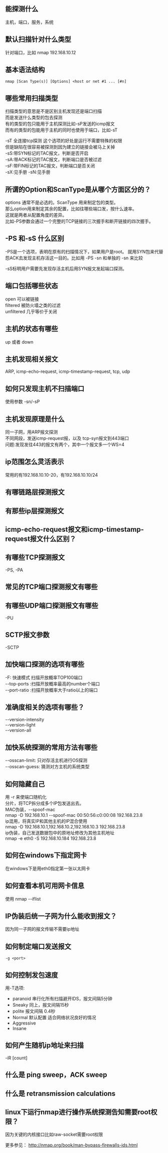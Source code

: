 ## 能探测什么
主机，端口，服务，系统  

## 默认扫描针对什么类型
针对端口，比如 nmap 192.168.10.12  

## 基本语法结构

    nmap [Scan Type(s)] [Options] <host or net #1 ... [#n]  

## 哪些常用扫描类型
扫描类型的意思是不是区别主机发现还是端口扫描  
而是发送什么类型的包去探测  
有的类型的包只能用于主机探测比如-sP发送的icmp报文  
而有的类型的包能用于主机的同时也使用于端口，比如-sT  

-sT 全连接tcp探测
这个选项的好处是运行不需要特殊的权限  
但是缺陷在很容易被探测到因为建立的链接会被马上关掉  
-sS:带SYN标记的TAC报文，判断是否开启  
-sA:带ACK标记的TAC报文，判断端口是否被过滤  
-sF:带FIN标记的TAC报文，判断端口是否关闭  
-sX:见手册
-sN:见手册

## 所谓的Option和ScanType是从哪个方面区分的？
options 通常不是必选的。ScanType 用来制定包的类型。  
那么option用来制定其余的配置，比如往哪些端口发，按什么速率。  
这就是两者从配置角度的差异。  
比如-PS参数会通过一个完整的TCP链接的三次握手和断开链接的四次握手。  

## -PS 和-sS 什么区别
-PS是一个选项，表明在原有的扫描情况下，如果用户是root。
就用SYN包来代替怨ACK去发现主机存活这一目的。比如用
-PS -sn 和单独的 -sn 来比较

-sS标明用户需要先发现存活主机后用SYN报文发起端口探测。

## 端口包括哪些状态
open 可以被链接  
filtered 被防火墙之类的过滤  
unfiltered 几乎等价于关闭  


## 主机的状态有哪些
up 或者 down  


## 主机发现相关报文
ARP, icmp-echo-request, icmp-timestamp-request, tcp, udp


## 如何只发现主机不扫描端口  
使用参数 -sn/-sP  


## 主机发现原理是什么
同一子网，用ARP报文探测  
不同网段，发送icmp-request报，以及 tcp-syn报文到443端口  
问题:发现发往443的报文有两个，其中一个报文多一个WS=4  


## ip范围怎么灵活表示
常用的有192.168.10.10-20，有192.168.10.10/24


## 有哪链路层探测报文
## 有那些ip层探测报文
## icmp-echo-request报文和icmp-timestamp-request报文什么区别？


## 有哪些TCP探测报文
-PS, -PA  


## 常见的TCP端口探测报文有哪些


## 有哪些UDP端口探测报文有哪些
-PU  

## SCTP报文参数
-SCTP  


## 加快端口探测的选项有哪些
-F: 快速模式 扫描开放概率TOP100端口  
--top-ports <number>:扫描开放概率最高的number个端口  
--port-ratio <ratio>:扫描开放概率大于ratio以上的端口  


## 准确度相关的选项有哪些？
--version-intensity <level>  
--version-light  
--version-all  


## 加快系统探测的常用方法有哪些
--osscan-limit: 只对存活主机进行OS探测  
--osscan-guess: 猜测对方主机的系统类型  


## 如何隐藏自己
用 -r 来使端口随机化  
分片，将TCP拆分成多个IP包发送出去。  
MAC伪装，--spoof-mac  
nmap -D 192.168.10.1 --spoof-mac 00:50:56:c0:00:08 192.168.23.8  
ip混用，将真实IP和其他主机的IP混合使用  
nmap -D 192.168.10.1,192.168.10.2,192.168.10.3 192.168.23.8  
ip伪装，自己发送数据包中的原地址修改为其他主机地址  
nmap -e eth0 -S 192.168.10.184 192.168.23.8  


## 如何在windows下指定网卡
在windows下是用eth0指定第一张以太网卡  


## 如何查看本机可用网卡信息
使用 nmap --iflist  


## IP伪装后统一子网为什么能收到报文？
因为同一子网的报文传输不需要ip地址  


## 如何制定端口发送报文
    -g <port>  


## 如何控制发包速度
用-T选项:
* paranoid 串行化所有扫描避开IDS，报文间隔5分钟
* Sneaky 同上，报文间隔15秒
* polite 报文间隔 0.4秒
* Normal 默认配置 适合网络状况良好的情况
* Aggressive
* Insane 


## 如何产生随机ip地址来扫描
-iR [count]


## 什么是 ping sweep，ACK sweep
## 什么是 retransmission calculations
## linux下运行nmap进行操作系统探测告知需要root权限？
因为关键的内核接口比如raw-socket需要root权限


更多参见：
http://nmap.org/book/man-bypass-firewalls-ids.html
